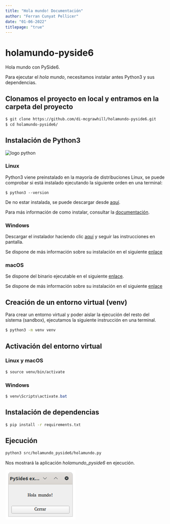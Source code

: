```yaml
---
title: "Hola mundo! Documentación"
author: "Ferran Cunyat Pellicer"
date: "01-06-2022"
titlepage: "true"
---
```


# holamundo-pyside6

Hola mundo con PySide6.

Para ejecutar el *hola mundo*, necesitamos instalar antes Python3 y sus dependencias.

## Clonamos el proyecto en local y entramos en la carpeta del proyecto

```bash
$ git clone https://github.com/di-mcgrawhill/holamundo-pyside6.git
$ cd holamundo-pyside6/
```

## Instalación de Python3

![logo python](https://www.python.org/static/img/python-logo.png)

### Linux

Python3 viene preinstalado en la mayoría de distribuciones Linux, se puede comprobar si está instalado ejecutando la siguiente orden en una terminal:

```
$ python3 --version
```

De no estar instalada, se puede descargar desde [aquí](https://www.python.org/downloads/).

Para más información de como instalar, consultar la [documentación](https://docs.python.org/3.10/using/unix.html).

### Windows

Descargar el instalador haciendo clic [aquí](https://www.python.org/downloads/windows/) y seguir las instrucciones en pantalla.

Se dispone de más información sobre su instalación en el siguiente [enlace](https://docs.python.org/3.10/using/windows.html)

### macOS

Se dispone del binario ejecutable en el siguiente [enlace](https://www.python.org/downloads/macos/).

Se dispone de más información sobre su instalación en el siguiente [enlace](https://docs.python.org/3.10/using/mac.html)

## Creación de un entorno virtual (venv)

Para crear un entorno virtual y poder aislar la ejecución del resto del sistema (sandbox), ejecutamos la siguiente instrucción en una terminal.

```bash
$ python3 -m venv venv
```

## Activación del entorno virtual

### Linux y macOS

```bash
$ source venv/bin/activate
```

### Windows

```powershell
$ venv\Scripts\activate.bat
```

## Instalación de dependencias

```bash
$ pip install -r requirements.txt
```

## Ejecución

```bash
python3 src/holamundo_pyside6/holamundo.py
```

Nos mostrará la aplicación *holamundo_pyside6* en ejecución.

![captura](img/captura.png)